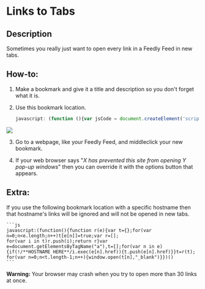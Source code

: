 
Links to Tabs
=======================

Description
-----------

Sometimes you really just want to open every link in a Feedly Feed in new tabs.

How-to:
-----------

1. Make a bookmark and give it a title and description so you don't forget what it is.

2. Use this bookmark location.
	```js
	javascript: (function (){var jsCode = document.createElement('script'); jsCode.setAttribute('id', 'openLinksInTabs.js'); jsCode.setAttribute('src', 'https://raw.github.com/zelus-craft/LinksToTabs/master/openLinksInTabsMinified'); document.body.appendChild(jsCode); }());
	```

 ![](https://raw.github.com/zelus-craft/LinksToTabs/master/img/Bookmark%20Tutorial.png)

3. Go to a webpage, like your Feedly Feed, and middleclick your new bookmark.

4. If your web browser says "*X has prevented this site from opening Y pop-up windows*" then you can override it with the options button that appears.

Extra:
------

If you use the following bookmark location with a specific hostname then that hostname's links will be ignored and will not be opened in new tabs.

	```js
	javascript:(function(){function r(e){var t={};for(var n=0;n<e.length;n++)t[e[n]]=true;var r=[];
	for(var i in t)r.push(i);return r}var e=document.getElementsByTagName("a"),t=[];for(var n in e)
	{if(!/**HOSTNAME HERE**/i.exec(e[n].href)){t.push(e[n].href)}}t=r(t);
	for(var n=0;n<t.length-1;n++){window.open(t[n],"_blank")}})()
	```

**Warning:** Your browser may crash when you try to open more than 30 links at once.